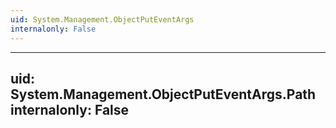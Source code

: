 ```yaml
---
uid: System.Management.ObjectPutEventArgs
internalonly: False
---
```


---
uid: System.Management.ObjectPutEventArgs.Path
internalonly: False
---
